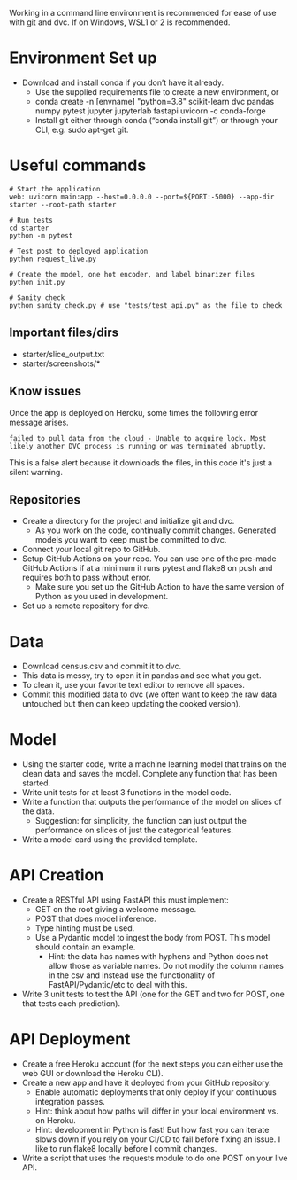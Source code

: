 Working in a command line environment is recommended for ease of use with git and dvc. If on Windows, WSL1 or 2 is
recommended.

# Environment Set up

* Download and install conda if you don’t have it already.
    * Use the supplied requirements file to create a new environment, or
    * conda create -n [envname] "python=3.8" scikit-learn dvc pandas numpy pytest jupyter jupyterlab fastapi uvicorn -c
      conda-forge
    * Install git either through conda (“conda install git”) or through your CLI, e.g. sudo apt-get git.

# Useful commands

```
# Start the application
web: uvicorn main:app --host=0.0.0.0 --port=${PORT:-5000} --app-dir starter --root-path starter

# Run tests
cd starter
python -m pytest

# Test post to deployed application
python request_live.py

# Create the model, one hot encoder, and label binarizer files
python init.py

# Sanity check
python sanity_check.py # use "tests/test_api.py" as the file to check
```

## Important files/dirs

- starter/slice_output.txt
- starter/screenshots/*

## Know issues

Once the app is deployed on Heroku, some times the following error message arises.

```
failed to pull data from the cloud - Unable to acquire lock. Most likely another DVC process is running or was terminated abruptly.
```

This is a false alert because it downloads the files, in this code it's just a silent warning.

## Repositories

* Create a directory for the project and initialize git and dvc.
    * As you work on the code, continually commit changes. Generated models you want to keep must be committed to dvc.
* Connect your local git repo to GitHub.
* Setup GitHub Actions on your repo. You can use one of the pre-made GitHub Actions if at a minimum it runs pytest and
  flake8 on push and requires both to pass without error.
    * Make sure you set up the GitHub Action to have the same version of Python as you used in development.
* Set up a remote repository for dvc.

# Data

* Download census.csv and commit it to dvc.
* This data is messy, try to open it in pandas and see what you get.
* To clean it, use your favorite text editor to remove all spaces.
* Commit this modified data to dvc (we often want to keep the raw data untouched but then can keep updating the cooked
  version).

# Model

* Using the starter code, write a machine learning model that trains on the clean data and saves the model. Complete any
  function that has been started.
* Write unit tests for at least 3 functions in the model code.
* Write a function that outputs the performance of the model on slices of the data.
    * Suggestion: for simplicity, the function can just output the performance on slices of just the categorical
      features.
* Write a model card using the provided template.

# API Creation

* Create a RESTful API using FastAPI this must implement:
    * GET on the root giving a welcome message.
    * POST that does model inference.
    * Type hinting must be used.
    * Use a Pydantic model to ingest the body from POST. This model should contain an example.
        * Hint: the data has names with hyphens and Python does not allow those as variable names. Do not modify the
          column names in the csv and instead use the functionality of FastAPI/Pydantic/etc to deal with this.
* Write 3 unit tests to test the API (one for the GET and two for POST, one that tests each prediction).

# API Deployment

* Create a free Heroku account (for the next steps you can either use the web GUI or download the Heroku CLI).
* Create a new app and have it deployed from your GitHub repository.
    * Enable automatic deployments that only deploy if your continuous integration passes.
    * Hint: think about how paths will differ in your local environment vs. on Heroku.
    * Hint: development in Python is fast! But how fast you can iterate slows down if you rely on your CI/CD to fail
      before fixing an issue. I like to run flake8 locally before I commit changes.
* Write a script that uses the requests module to do one POST on your live API.
